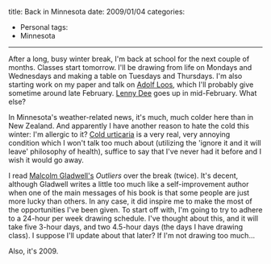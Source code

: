 title: Back in Minnesota
date: 2009/01/04
categories:
- Personal
tags:
- Minnesota
---
After a long, busy winter break, I'm back at school for the next couple of months. Classes start tomorrow. I'll be drawing from life on Mondays and Wednesdays and making a table on Tuesdays and Thursdays. I'm also starting work on my paper and talk on <a href="http://en.wikipedia.org/wiki/Adolf_Loos">Adolf Loos</a>, which I'll probably give sometime around late February. <a href="http://lennydee.wordpress.com">Lenny Dee</a> goes up in mid-February. What else?

In Minnesota's weather-related news, it's much, much colder here than in New Zealand. And apparently I have another reason to hate the cold this winter: I'm allergic to it? <a href="http://www.mayoclinic.com/health/allergy/AN00693">Cold urticaria</a> is a very real, very annoying condition which I won't talk too much about (utilizing the 'ignore it and it will leave' philosophy of health), suffice to say that I've never had it before and I wish it would go away.

I read <a href="http://www.gladwell.com">Malcolm Gladwell's</a> <em>Outliers</em> over the break (twice). It's decent, although Gladwell writes a little too much like a self-improvement author when one of the main messages of his book is that some people are just more lucky than others. In any case, it did inspire me to make the most of the opportunities I've been given. To start off with, I'm going to try to adhere to a 24-hour per week drawing schedule. I've thought about this, and it will take five 3-hour days, and two 4.5-hour days (the days I have drawing class). I suppose I'll update about that later? If I'm not drawing too much...

Also, it's 2009.